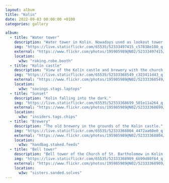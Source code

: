 ```yaml
---
layout: album
title: "Kolin"
date: 2022-09-03 00:00:00 +0100
categories: gallery

album:
  - title: "Water tower"
    description: "Water tower in Kolin. Nowadays used as lookout tower."
    img: "https://live.staticflickr.com/65535/52333497415_c57838e180_q.jpg" 
    external: "https://www.flickr.com/photos/195985989@N02/52333497415/in/album-72177720301820641/" 
    location:
      w3w: "raking.robe.booth"
  - title: "Kolín castle"
    description: "View of the Kolín castle and brewery with the church in the background."
    img: "https://live.staticflickr.com/65535/52333368549_c323411d43_q.jpg" 
    external: "https://www.flickr.com/photos/195985989@N02/52333368549/in/album-72177720301820641/" 
    location:
      w3w: "savings.stags.laptops"
  - title: "Sunset"
    description: "Kolin falling into the dark."
    img: "https://live.staticflickr.com/65535/52333368699_501e11a264_q.jpg" 
    external: "https://www.flickr.com/photos/195985989@N02/52333368699/in/album-72177720301820641/" 
    location:
      w3w: "insiders.tags.chips"
  - title: "Brewery"
    description: "The old brewery in the grounds of the Kolín castle."
    img: "https://live.staticflickr.com/65535/52333368804_4472aa60e0_q.jpg" 
    external: "https://www.flickr.com/photos/195985989@N02/52333368804/in/album-72177720301820641/" 
    location:
      w3w: "handbag.staked.feeds"
  - title: "Bell tower"
    description: "Bell tower of the Church of St. Bartholomew in Kolin."
    img: "https://live.staticflickr.com/65535/52333368909_6b99d80f64_q.jpg" 
    external: "https://www.flickr.com/photos/195985989@N02/52333368909/in/album-72177720301820641/" 
    location:
      w3w: "sisters.sanded.solves"
---
```

